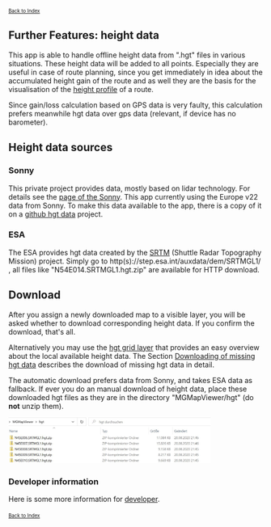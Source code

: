 <small><small>[Back to Index](../../../index.md)</small></small>

## Further Features: height data

This app is able to handle offline height data from ".hgt" files in various situations. These height data will be added to all points. 
Especially they are useful in case of route planning, since you get immediately in idea about the accumulated  height gain of the route and as well they are the 
basis for the visualisation of the [height profile](../HeightProfile/hprof.md) of a route.

Since gain/loss calculation based on GPS data is very faulty, this calculation prefers meanwhile hgt data over gps data (relevant, if device has no barometer). 

## Height data sources

### Sonny

This private project provides data, mostly based on lidar technology. For details see the [page of the Sonny](https://sonny.4lima.de/).
This app currently using the Europe v22 data from Sonny. To make this data available to the app, there is a copy of it on a [github hgt data](https://github.com/mg4gh/hgtdata) project.

### ESA 

The ESA provides hgt data created by the [SRTM](https://en.wikipedia.org/wiki/Shuttle_Radar_Topography_Mission) (Shuttle Radar Topography Mission) project.
Simply go to http(s)://step.esa.int/auxdata/dem/SRTMGL1/ , all files like "N54E014.SRTMGL1.hgt.zip" are available for HTTP download.

## Download

After you assign a newly downloaded map to a visible layer, you will be asked whether to download corresponding height data.
If you confirm the download, that's all.

Alternatively you may use the [hgt grid layer](../../MainMapFeatures/MapGrid/hgt.md) that provides an easy overview about the local available height data.
The Section [Downloading of missing hgt data](../../MainMapFeatures/MapGrid/hgt.md#download) describes the download of missing hgt data in detail.

The automatic download prefers data from Sonny, and takes ESA data as fallback. If ever you do an manual download of height data,
place these downloaded hgt files as they are in the directory "MGMapViewer/hgt" (do **not** unzip them).

<img src="./HgtFolder2.jpg" width="400" />

### Developer information

Here is some more information for [developer](./developer.md).

<small><small>[Back to Index](../../../index.md)</small></small>